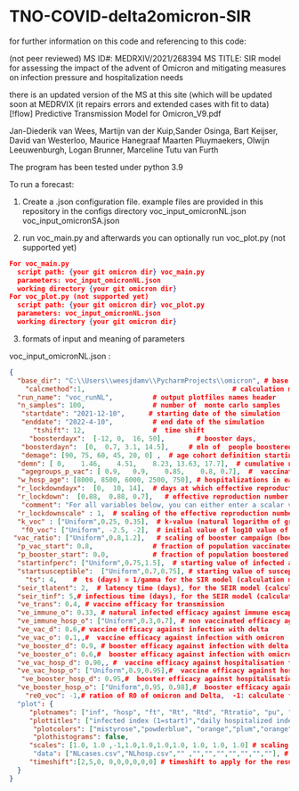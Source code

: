 # TNO-COVID-delta2omicron-SIR


for further information on this code and referencing to this code:

(not peer reviewed)
MS ID#: MEDRXIV/2021/268394
MS TITLE: SIR model for assessing the impact of the advent of Omicron and mitigating measures on infection pressure and hospitalization needs

there is an updated version of the MS at this site (which will be updated soon at MEDRVIX (it repairs errors and extended cases with fit to data)
[!flow] Predictive Transmission  Model for Omicron_V9.pdf


Jan-Diederik van Wees,  Martijn van der Kuip,Sander Osinga, Bart Keijser, David van Westerloo, Maurice Hanegraaf
Maarten Pluymaekers, Olwijn Leeuwenburgh,  Logan Brunner,  Marceline Tutu van Furth




The program has been tested under python 3.9


To run a  forecast:

1. Create a .json configuration file.  example files are provided in this repository in the configs directory
    voc_input_omicronNL.json
    voc_input_omicronSA.json


2. run  voc_main.py and afterwards you can optionally run voc_plot.py (not supported yet)
```json
For voc_main.py
  script path: {your git omicron dir} voc_main.py
  parameters: voc_input_omicronNL.json
  working directory {your git omicron dir}
For voc_plot.py (not supported yet)
  script path: {your git omicron dir} voc_plot.py
  parameters: voc_input_omicronNL.json
  working directory {your git omicron dir}

```

3. formats of input and meaning of parameters

voc_input_omicronNL.json :
```json
{
  "base_dir": "C:\\Users\\weesjdamv\\PycharmProjects\\omicron", # base directory of the run (choose equal to git dir)
    "calcmethod":1,                                     # calculation method 1) SIR,using ts  2) SEIR using tlatent, tinf (not supported)
  "run_name": "voc_runNL",          # output plotfiles names header
  "n_samples": 100,                 # number of  monte carlo samples
   "startdate": "2021-12-10",      # starting date of the simulation
   "enddate": "2022-4-10",          # end date of the simulation
      "tshift": 12,                 #  time shift
     "boosterdayx":  [-12, 0,  16, 50],        # booster days,
   "boosterdayn":  [0,  0.7, 3.1, 14.5],     # mln of  people boostered at the booster days
   "demage": [90, 75, 60, 45, 20, 0] ,  # age cohort definition starting age (from oldest)
  "demn": [ 0,    1.46,    4.51,    8.23, 13.63, 17.7],  # cumulative number of people in age cohorts
   "agegroups_p_vac": [ 0.9,   0.9,    0.85,    0.8, 0.7],  #  vaccination percentage in the age cohorts (one less that demn)
  "w_hosp_age": [8000, 8500, 6000, 2500, 750], # hospitalizations in each age cohort (prior to vaccination)
  "r_lockdowndayx":  [0,  10, 14],  # days at which effective reproduction number (for delta) is specified afterwards exptrapolated from last value 
  "r_lockdown":  [0.88,  0.88, 0.7],   # effective reproduction number values (for delta),
   "comment": "For all variables below, you can either enter a scalar value, or a description of a distribution: [Uniform, min_value, max_value], [(Log)Normal, mean/median, std_dev], [Triangular, min, peak, max]",
  "r_lockdownscale" : 1,  # scaling of the effective reproduction number
  "k_voc" : ["Uniform",0.25, 0.35],  # k-value (natural logarithm of growth rate of variant  cases f(t) )
   "f0_voc": ["Uniform", -2.5, -2],  # initial value of log10 value of f(t), so -2 is 1%
 "vac_ratio": ["Uniform",0.8,1.2],   # scaling of booster campaign (boosterdayn)
  "p_vac_start": 0.8,               # fraction of population vaccinated
  "p_booster_start": 0.0,           # fraction of population boostered
  "startinfperc": ["Uniform",0.75,1.5],  # starting value of infected as % of population
  "startsusceptible":  ["Uniform",0.7,0.75], # starting value of susceptible fraction
    "ts": 4,    #  ts (days) = 1/gamma for the SIR model (calculation method 1)
  "seir_tlatent": 2,  # latency time (days), for the SEIR model (calculation method 2)
  "seir_tinf": 5,# infectious time (days), for the SEIR model (calculation method 2)
  "ve_trans": 0.4, # vaccine efficacy for transmission 
  "ve_immune_o": 0.33, # natural infected efficacy against immune escape from omicron 
  "ve_immune_hosp_o": ["Uniform",0.3,0.7], # non vaccinated efficacy against hospitalisation from omicron 
  "ve_vac_d": 0.6,# vaccine efficacy against infection with delta 
  "ve_vac_o": 0.1,,#  vaccine efficacy against infection with omicron 
  "ve_booster_d": 0.9, # booster efficacy against infection with delta 
  "ve_booster_o": 0.6,#  booster efficacy against infection with omicron
  "ve_vac_hosp_d": 0.90,, #  vaccine efficacy against hospitalisation for delta
  "ve_vac_hosp_o": ["Uniform",0.9,0.95],#  vaccine efficacy against hospitalisation for omicron
   "ve_booster_hosp_d": 0.95,#  booster efficacy against hospitalisation for delta
  "ve_booster_hosp_o": ["Uniform",0.95, 0.98],#  booster efficacy against hospitalisation for omicron
    "re0_voc": -1,# ration of R0 of omicron and Delta,  -1: calculate from k-value and other parameters (eq. 6) otherwise take from value 
  "plot": {
     "plotnames": ["inf", "hosp", "ft", "Rt", "Rtd", "Rtratio", "pu", "pv", "pb"], # plot files created
     "plottitles": ["infected index (1=start)","daily hospitalized index (1=start)", "VOC prevalence", "Reproduction number", "Rtd", "Rtratio", "pu", "pv", "pb"],
      "plotcolors": ["mistyrose","powderblue", "orange","plum","orange","orange","orange","orange","orange"],
      "plothistograms": false,
     "scales": [1.0, 1.0 ,-1,1.0,1.0,1.0,1.0, 1.0, 1.0, 1.0] # scaling to particular value  -1 means no scaling
      "data": ["NLcases.csv","NLhosp.csv","" ,"","","","","","",""], # data to plot on graphs, needs two columns tab as seperator, header: day cases, day formatted %d-%m-%y
     "timeshift":[2,5,0, 0,0,0,0,0,0] # timeshift to apply for the result to be plotted (relative to tshift. Data is presumed on the correct date and is not shifted)
  }
}
  
```
